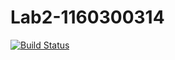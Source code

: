 # Lab2-1160300314

[![Build Status](https://travis-ci.com/ComputerScienceHIT/Lab2-1160300314.svg?token=CZK32sQNMgN94sqUya8E&branch=master)](https://travis-ci.com/ComputerScienceHIT/Lab2-1160300314)
